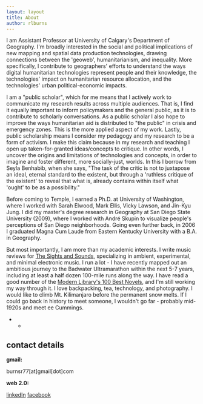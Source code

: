 ```yaml
---
layout: layout
title: About
author: rlburns
---
```

I am Assistant Professor at University of Calgary's Department of Geography. I'm broadly interested in the social and political implications of new mapping and spatial data production technologies, drawing connections between the 'geoweb', humanitarianism, and inequality. More specifically, I contribute to geographers' efforts to understand the ways digital humanitarian technologies represent people and their knowledge, the technologies' impact on humanitarian resource allocation, and the technologies' urban political-economic impacts.

I am a "public scholar", which for me means that I actively work to communicate my research results across multiple audiences. That is, I find it equally important to inform policymakers and the general public, as it is to contribute to scholarly conversations. As a public scholar I also hope to improve the ways humanitarian aid is distributed to "the public" in crisis and emergency zones. This is the more applied aspect of my work. Lastly, public scholarship means I consider my pedagogy and my research to be a form of activism. I make this claim because in my research and teaching I open up taken-for-granted ideas/concepts to critique. In other words, I uncover the origins and limitations of technologies and concepts, in order to imagine and foster different, more socially-just, worlds. In this I borrow from Seyla Benhabib, when she says, "The task of the critic is not to juxtapose an ideal, eternal standard to the existent, but through a 'ruthless critique of the existent' to reveal that what is, already contains within itself what 'ought' to be as a possibility."

Before coming to Temple, I earned a Ph.D. at University of Washington, where I worked with Sarah Elwood, Mark Ellis, Vicky Lawson, and Jin-Kyu Jung. I did my master's degree research in Geography at San Diego State University (2009), where I worked with Andr&#233; Skupin to visualize people's perceptions of San Diego neighborhoods. Going even further back, in 2006 I graduated Magna Cum Laude from Eastern Kentucky University with a B.A. in Geography. 

But most importantly, I am more than my academic interests. I write music reviews for [The Sights and Sounds](http://thesightsandsounds.com/), specializing in ambient, experimental, and minimal electronic music. I run a lot - I have recently mapped out an ambitious journey to the Badwater Ultramarathon within the next 5-7 years, including at least a half dozen 100-mile runs along the way. I have read a good number of the [Modern Library's 100 Best Novels](http://www.modernlibrary.com/top-100/100-best-novels/), and I'm still working my way through it. I love backpacking, tea, technology, and photography. I would like to climb Mt. Kilimanjaro before the permanent snow melts. If I could go back in history to meet someone, I wouldn't go far - probably mid-1920s and meet ee Cummings.

- -

## contact details





**gmail:**

burnsr77\[at\]gmail\[dot\]com

**web 2.0:**

[linkedIn](http://linkedin.com/in/ryanlburns)
[facebook](http://lite.facebook.com/burnsr77)

